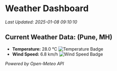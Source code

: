 
# Weather Dashboard

_Last Updated: 2025-01-08 09:10:10_

## Current Weather Data: (Pune, MH)
- **Temperature:** 28.0 °C ![Temperature Badge](https://img.shields.io/badge/Temperature-Medium%20Temp-green)
- **Wind Speed:** 6.8 km/h ![Wind Speed Badge](https://img.shields.io/badge/Wind%20Speed-Low%20Wind-blue)

*Powered by Open-Meteo API*
